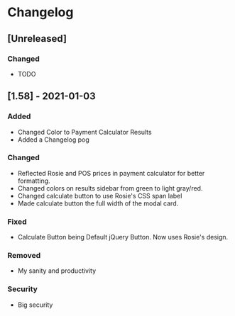 # Changelog

## [Unreleased]

### Changed

- TODO

## [1.58] - 2021-01-03

### Added

- Changed Color to Payment Calculator Results
- Added a Changelog pog

### Changed

- Reflected Rosie and POS prices in payment calculator for better formatting.
- Changed colors on results sidebar from green to light gray/red.
- Changed calculate button to use Rosie's CSS span label
- Made calculate button the full width of the modal card.

### Fixed

- Calculate Button being Default jQuery Button. Now uses Rosie's design.

### Removed

- My sanity and productivity

### Security

- Big security